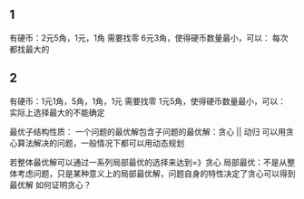 ## 1
有硬币：2元5角，1元，1角
需要找零 6元3角，使得硬币数量最小，可以：
每次都找最大的
## 2
有硬币：1元1角，5角，1角，1元
需要找零 1元5角，使得硬币数量最小，可以：
实际上选择最大的不能确定

最优子结构性质：
一个问题的最优解包含子问题的最优解：贪心 || 动归
可以用贪心算法解决的问题，一般情况下都可以用动态规划

若整体最优解可以通过一系列局部最优的选择来达到=》贪心
局部最优：不是从整体考虑问题，只是某种意义上的局部最优解，问题自身的特性决定了贪心可以得到最优解
如何证明贪心？